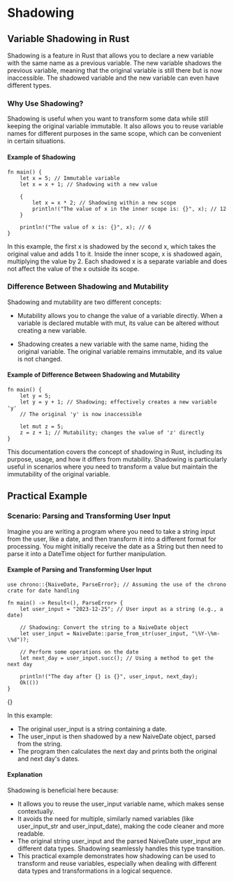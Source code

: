 # Shadowing
<show-structure for="chapter" depth="3"/>

## Variable Shadowing in Rust

Shadowing is a feature in Rust that allows you to declare a new variable with the same name as a previous variable. The
new variable shadows the previous variable, meaning that the original variable is still there but is now inaccessible.
The shadowed variable and the new variable can even have different types.

### Why Use Shadowing?

Shadowing is useful when you want to transform some data while still keeping the original variable immutable. It also
allows you to reuse variable names for different purposes in the same scope, which can be convenient in certain
situations.

#### Example of Shadowing

```text
fn main() {
    let x = 5; // Immutable variable
    let x = x + 1; // Shadowing with a new value

    {
        let x = x * 2; // Shadowing within a new scope
        println!("The value of x in the inner scope is: {}", x); // 12
    }

    println!("The value of x is: {}", x); // 6
}
```

In this example, the first x is shadowed by the second x, which takes the original value and adds 1 to it. Inside the
inner scope, x is shadowed again, multiplying the value by 2. Each shadowed x is a separate variable and does not affect
the value of the x outside its scope.

### Difference Between Shadowing and Mutability

Shadowing and mutability are two different concepts:

- Mutability allows you to change the value of a variable directly. When a variable is declared mutable with mut, its
  value can be altered without creating a new variable.

- Shadowing creates a new variable with the same name, hiding the original variable. The original variable remains
  immutable, and its value is not changed.

#### Example of Difference Between Shadowing and Mutability

```text
fn main() {
    let y = 5;
    let y = y + 1; // Shadowing; effectively creates a new variable 'y'
    // The original 'y' is now inaccessible

    let mut z = 5;
    z = z + 1; // Mutability; changes the value of 'z' directly
}
```

This documentation covers the concept of shadowing in Rust, including its purpose, usage, and how it differs from
mutability. Shadowing is particularly useful in scenarios where you need to transform a value but maintain the
immutability of the original variable.

## Practical Example

### Scenario: Parsing and Transforming User Input

Imagine you are writing a program where you need to take a string input from the user, like a date, and then transform
it into a different format for processing. You might initially receive the date as a String but then need to parse it
into a DateTime object for further manipulation.

#### Example of Parsing and Transforming User Input

```text
use chrono::{NaiveDate, ParseError}; // Assuming the use of the chrono crate for date handling

fn main() -> Result<(), ParseError> {
    let user_input = "2023-12-25"; // User input as a string (e.g., a date)

    // Shadowing: Convert the string to a NaiveDate object
    let user_input = NaiveDate::parse_from_str(user_input, "\%Y-\%m-\%d")?;

    // Perform some operations on the date
    let next_day = user_input.succ(); // Using a method to get the next day

    println!("The day after {} is {}", user_input, next_day);
    Ok(())
}
```
{}

In this example:

- The original user_input is a string containing a date.
- The user_input is then shadowed by a new NaiveDate object, parsed from the string.
- The program then calculates the next day and prints both the original and next day's dates.

#### Explanation

Shadowing is beneficial here because:

- It allows you to reuse the user_input variable name, which makes sense contextually.
- It avoids the need for multiple, similarly named variables (like user_input_str and user_input_date), making the code
  cleaner and more readable.
- The original string user_input and the parsed NaiveDate user_input are different data types. Shadowing seamlessly
  handles this type transition.
- This practical example demonstrates how shadowing can be used to transform and reuse variables, especially when
  dealing with different data types and transformations in a logical sequence.